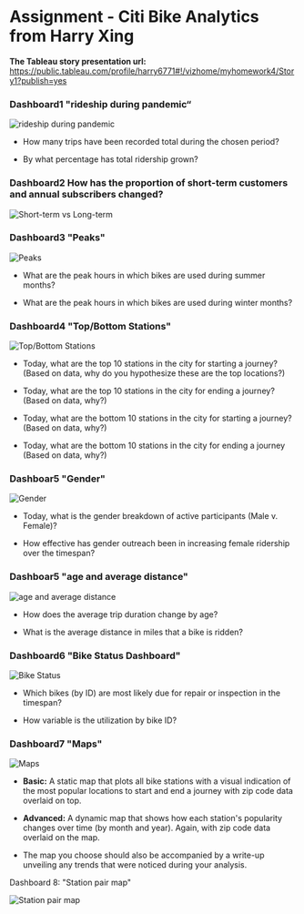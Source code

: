 # Assignment - Citi Bike Analytics from Harry Xing 

**The Tableau story presentation url:**
https://public.tableau.com/profile/harry6771#!/vizhome/myhomework4/Story1?publish=yes


### Dashboard1 "rideship during pandemic“
![rideship during pandemic](Images/rideship_during_pandemic.png)

* How many trips have been recorded total during the chosen period?

* By what percentage has total ridership grown?


### Dashboard2 How has the proportion of short-term customers and annual subscribers changed?
![Short-term vs Long-term](Images/Short-term_Long-term.png)

### Dashboard3 "Peaks"
![Peaks](Images/Peaks.png)

* What are the peak hours in which bikes are used during summer months?

* What are the peak hours in which bikes are used during winter months?

### Dashboard4 "Top/Bottom Stations"
![Top/Bottom Stations](Images/TopBottomStations.png)


* Today, what are the top 10 stations in the city for starting a journey? (Based on data, why do you hypothesize these are the top locations?)

* Today, what are the top 10 stations in the city for ending a journey? (Based on data, why?)

* Today, what are the bottom 10 stations in the city for starting a journey? (Based on data, why?)

* Today, what are the bottom 10 stations in the city for ending a journey (Based on data, why?)


### Dashboar5 "Gender"
![Gender](Images/Gender.png)
* Today, what is the gender breakdown of active participants (Male v. Female)?

* How effective has gender outreach been in increasing female ridership over the timespan?


### Dashboar5 "age and average distance"
![age and average distance](Images/age_average_distance.png)
* How does the average trip duration change by age?

* What is the average distance in miles that a bike is ridden?


### Dashboard6 "Bike Status Dashboard"

![Bike Status](Images/Bike_Status.png)

* Which bikes (by ID) are most likely due for repair or inspection in the timespan?

* How variable is the utilization by bike ID?

### Dashboard7 "Maps"
![Maps](Images/maps.png)

* **Basic:** A static map that plots all bike stations with a visual indication of the most popular locations to start and end a journey with zip code data overlaid on top.

* **Advanced:** A dynamic map that shows how each station's popularity changes over time (by month and year). Again, with zip code data overlaid on the map.

* The map you choose should also be accompanied by a write-up unveiling any trends that were noticed during your analysis.


Dashboard 8:  "Station pair map"

![Station pair map](Images/station_pair.png)
 

